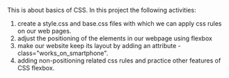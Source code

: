 This is about basics of CSS. In this project the following activities:
1. create a style.css and base.css files with which we can apply css rules on our web pages.
2. adjust the positioning of the elements in our webpage using flexbox
3. make our website keep its layout by adding an attribute - class="works_on_smartphone".
4. adding non-positioning related css rules and practice other features of CSS flexbox.